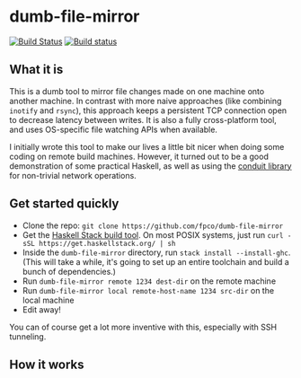 # dumb-file-mirror

[![Build Status](https://travis-ci.org/fpco/dumb-file-mirror.svg?branch=master)](https://travis-ci.org/fpco/dumb-file-mirror)
[![Build status](https://ci.appveyor.com/api/projects/status/19mblbxaig48i26p/branch/master?svg=true)](https://ci.appveyor.com/project/snoyberg/dumb-file-mirror/branch/master)

## What it is

This is a dumb tool to mirror file changes made on one machine onto
another machine. In contrast with more naive approaches (like
combining `inotify` and `rsync`), this approach keeps a persistent TCP
connection open to decrease latency between writes. It is also a fully
cross-platform tool, and uses OS-specific file watching APIs when
available.

I initially wrote this tool to make our lives a little bit nicer when
doing some coding on remote build machines. However, it turned out to
be a good demonstration of some practical Haskell, as well as using
the [conduit library](https://github.com/snoyberg/conduit#readme) for
non-trivial network operations.

## Get started quickly

* Clone the repo: `git clone https://github.com/fpco/dumb-file-mirror`
* Get the
  [Haskell Stack build tool](https://haskell-lang.org/get-started). On
  most POSIX systems, just run `curl -sSL
  https://get.haskellstack.org/ | sh`
* Inside the `dumb-file-mirror` directory, run `stack install
  --install-ghc`. (This will take a while, it's going to set up an
  entire toolchain and build a bunch of dependencies.)
* Run `dumb-file-mirror remote 1234 dest-dir` on the remote machine
* Run `dumb-file-mirror local remote-host-name 1234 src-dir` on the local machine
* Edit away!

You can of course get a lot more inventive with this, especially with SSH tunneling.

## How it works
